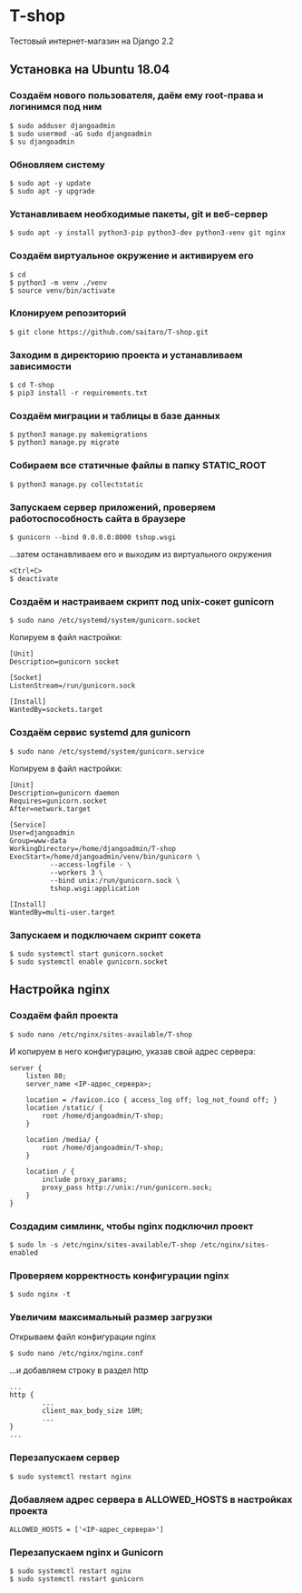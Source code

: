 # T-shop
Тестовый интернет-магазин на Django 2.2

## Установка на Ubuntu 18.04
### Создаём нового пользователя, даём ему root-права и логинимся под ним
```
$ sudo adduser djangoadmin
$ sudo usermod -aG sudo djangoadmin
$ su djangoadmin
```
### Обновляем систему
```
$ sudo apt -y update
$ sudo apt -y upgrade
```
### Устанавливаем необходимые пакеты, git и веб-сервер
```
$ sudo apt -y install python3-pip python3-dev python3-venv git nginx
```
### Создаём виртуальное окружение и активируем его
```
$ cd
$ python3 -m venv ./venv
$ source venv/bin/activate
```
### Клонируем репозиторий
```
$ git clone https://github.com/saitaro/T-shop.git
```
### Заходим в директорию проекта и устанавливаем зависимости
```
$ cd T-shop
$ pip3 install -r requirements.txt 
```
### Создаём миграции и таблицы в базе данных
```
$ python3 manage.py makemigrations
$ python3 manage.py migrate
```
### Собираем все статичные файлы в папку STATIC_ROOT
```
$ python3 manage.py collectstatic
```
### Запускаем сервер приложений, проверяем работоспособность сайта в браузере
```
$ gunicorn --bind 0.0.0.0:8000 tshop.wsgi
```
...затем останавливаем его и выходим из виртуального окружения
```
<Ctrl+C>
$ deactivate
```
### Создаём и настраиваем скрипт под unix-сокет gunicorn
```
$ sudo nano /etc/systemd/system/gunicorn.socket
```
Копируем в файл настройки:
```
[Unit]
Description=gunicorn socket

[Socket]
ListenStream=/run/gunicorn.sock

[Install]
WantedBy=sockets.target
```
### Создаём сервис systemd для gunicorn
```
$ sudo nano /etc/systemd/system/gunicorn.service
```
Копируем в файл настройки:
```
[Unit]
Description=gunicorn daemon
Requires=gunicorn.socket
After=network.target

[Service]
User=djangoadmin
Group=www-data
WorkingDirectory=/home/djangoadmin/T-shop
ExecStart=/home/djangoadmin/venv/bin/gunicorn \
          --access-logfile - \
          --workers 3 \
          --bind unix:/run/gunicorn.sock \
          tshop.wsgi:application

[Install]
WantedBy=multi-user.target
```
### Запускаем и подключаем скрипт сокета
```
$ sudo systemctl start gunicorn.socket
$ sudo systemctl enable gunicorn.socket
```
## Настройка nginx
### Создаём файл проекта
```
$ sudo nano /etc/nginx/sites-available/T-shop
```
И копируем в него конфигурацию, указав свой адрес сервера:
```
server {
    listen 80;
    server_name <IP-адрес_сервера>;

    location = /favicon.ico { access_log off; log_not_found off; }
    location /static/ {
        root /home/djangoadmin/T-shop;
    }
    
    location /media/ {
        root /home/djangoadmin/T-shop;    
    }

    location / {
        include proxy_params;
        proxy_pass http://unix:/run/gunicorn.sock;
    }
}
```

### Создадим симлинк, чтобы nginx подключил проект
```
$ sudo ln -s /etc/nginx/sites-available/T-shop /etc/nginx/sites-enabled
```

### Проверяем корректность конфигурации nginx
```
$ sudo nginx -t
```

### Увеличим максимальный размер загрузки

Открываем файл конфигурации nginx

```
$ sudo nano /etc/nginx/nginx.conf
```

...и добавляем строку в раздел http

```
...
http {
        ...
        client_max_body_size 10M;
        ...
}
...
```

### Перезапускаем сервер

```
$ sudo systemctl restart nginx
```

### Добавляем адрес сервера в ALLOWED_HOSTS в настройках проекта

```
ALLOWED_HOSTS = ['<IP-адрес_сервера>']
```
### Перезапускаем nginx и Gunicorn

```
$ sudo systemctl restart nginx
$ sudo systemctl restart gunicorn
```
